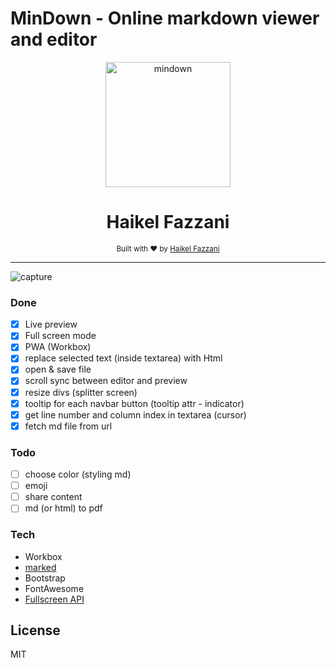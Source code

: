# MinDown - Online markdown viewer and editor

<div align="center">
  <a href="https://github.com/haikelfazzani"><img src="https://raw.githubusercontent.com/haikelfazzani/mindown-editor/blob/master/logo.png" alt="mindown" width="200"></a>
  <br>
  <h1>Haikel Fazzani</h1>
  <sub>Built with ❤︎ by
  <a href="https://github.com/haikelfazzani">Haikel Fazzani</a>
	</sub>
</div>

---

![capture](https://i.ibb.co/8gFFN2J/Capture.png)

### Done
- [x] Live preview
- [x] Full screen mode
- [x] PWA (Workbox)
- [x] replace selected text (inside textarea) with Html
- [x] open & save file
- [x] scroll sync between editor and preview
- [x] resize divs (splitter screen)
- [x] tooltip for each navbar button (tooltip attr - indicator)
- [x] get line number and column index in textarea (cursor)
- [x] fetch md file from url

### Todo
- [ ] choose color (styling md)
- [ ] emoji
- [ ] share content
- [ ] md (or html) to pdf

### Tech
- Workbox
- [marked](https://github.com/markedjs/marked)
- Bootstrap
- FontAwesome
- [Fullscreen API](https://developer.mozilla.org/en-US/docs/Web/API/Fullscreen_API/Guide)

## License
MIT
